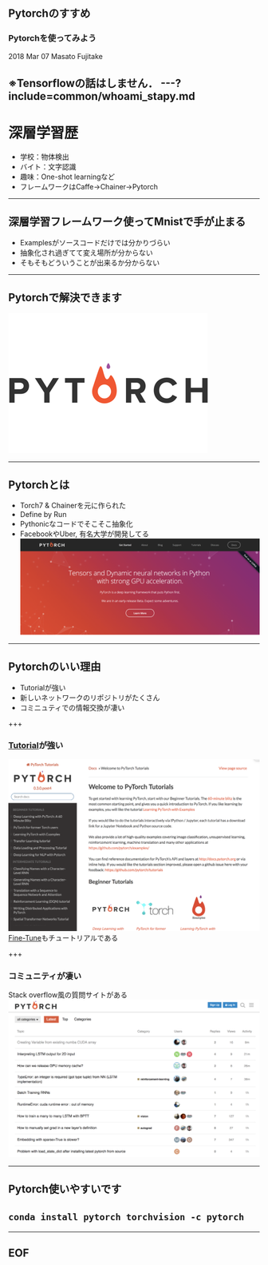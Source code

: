 ## Pytorchのすすめ

### Pytorchを使ってみよう

2018 Mar 07 
Masato Fujitake

※Tensorflowの話はしません．
---?include=common/whoami_stapy.md
---
# 深層学習歴
- 学校：物体検出
- バイト：文字認識
- 趣味：One-shot learningなど
- フレームワークはCaffe→Chainer→Pytorch

---
## 深層学習フレームワーク使ってMnistで手が止まる

- Examplesがソースコードだけでは分かりづらい
- 抽象化され過ぎてて変え場所が分からない
- そもそもどういうことが出来るか分からない

---
## Pytorchで解決できます
![pytorch](stapy33_20180307/images/pytorch-logo-flat.png)

---

## Pytorchとは

- Torch7 & Chainerを元に作られた
- Define by Run
- Pythonicなコードでそこそこ抽象化
- FacebookやUber, 有名大学が開発してる
![pytorchhome](stapy33_20180307/images/pytorch_home.png)

--- 
## Pytorchのいい理由

- Tutorialが強い
- 新しいネットワークのリポジトリがたくさん
- コミニュティでの情報交換が凄い

+++
### [Tutorial](http://pytorch.org/tutorials/)が強い

![tutorial](stapy33_20180307/images/pytorch_tutorial.png)
[Fine-Tune](http://pytorch.org/tutorials/beginner/transfer_learning_tutorial.html#sphx-glr-beginner-transfer-learning-tutorial-py)もチュートリアルである

+++
### コミュニティが凄い
Stack overflow風の質問サイトがある
![discuss](stapy33_20180307/images/pytorch_discuss.png)

---
## Pytorch使いやすいです
## `conda install pytorch torchvision -c pytorch`

---
## EOF
